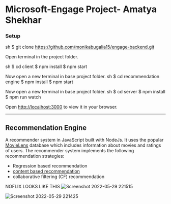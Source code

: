 # Microsoft-Engage Project- Amatya Shekhar

### Setup

sh
$ git clone https://github.com/monikabugalia15/engage-backend.git


Open terminal in the project folder.

sh
$ cd client
$ npm install
$ npm start


Now open a new terminal in base project folder.
sh
$ cd recommendation engine
$ npm install
$ npm start


Now open a new terminal in base project folder.
sh
$ cd server
$ npm install
$ npm run watch

Open [http://localhost:3000](http://localhost:3000) to view it in your browser.

---

## Recommendation Engine

A recommender system in JavaScript built with NodeJs. It uses the popular [MovieLens](https://www.kaggle.com/rounakbanik/the-movies-dataset/data) database which includes information about movies and ratings of users. The recommender system implements the following recommendation strategies:

* Regression based recommendation 
*  [content based recommendation](https://www.geeksforgeeks.org/movie-recommender-based-on-plot-summary-using-tf-idf-vectorization-and-cosine-similarity/)
* collaborative filtering (CF) recommendation
  
NOFLIX LOOKS LIKE THIS 
![Screenshot 2022-05-29 221515](https://user-images.githubusercontent.com/103447765/170883081-d10c7671-5fac-4eb4-8e3b-8163ef8248d0.png)

![Screenshot 2022-05-29 221425](https://user-images.githubusercontent.com/103447765/170883125-bd0e2f8e-29de-471b-8a8d-de72645cae91.png)

